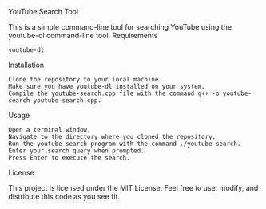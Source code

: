 YouTube Search Tool

This is a simple command-line tool for searching YouTube using the youtube-dl command-line tool.
Requirements

    youtube-dl

Installation

    Clone the repository to your local machine.
    Make sure you have youtube-dl installed on your system.
    Compile the youtube-search.cpp file with the command g++ -o youtube-search youtube-search.cpp.

Usage

    Open a terminal window.
    Navigate to the directory where you cloned the repository.
    Run the youtube-search program with the command ./youtube-search.
    Enter your search query when prompted.
    Press Enter to execute the search.

License

This project is licensed under the MIT License. Feel free to use, modify, and distribute this code as you see fit.
